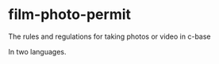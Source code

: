 # film-photo-permit
The rules and regulations for taking photos or video in c-base

In two languages. 
